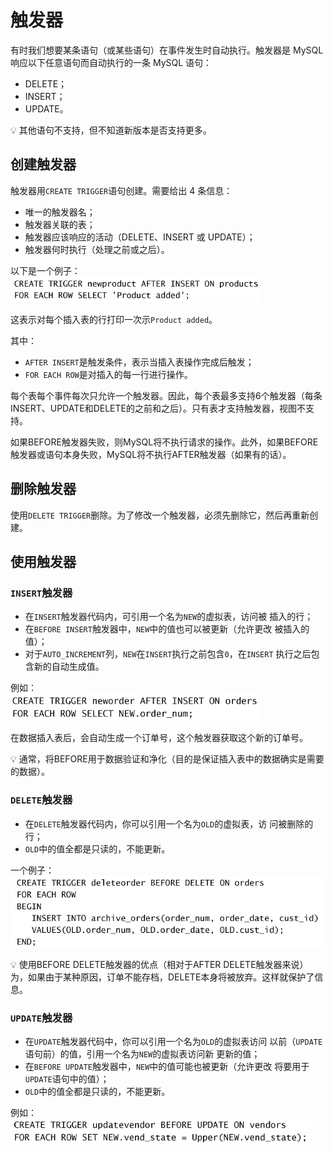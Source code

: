 # 触发器

有时我们想要某条语句（或某些语句）在事件发生时自动执行。触发器是 MySQL 响应以下任意语句而自动执行的一条 MySQL 语句：

- DELETE；
- INSERT；
- UPDATE。

:bulb: 其他语句不支持，但不知道新版本是否支持更多。

## 创建触发器

触发器用`CREATE TRIGGER`语句创建。需要给出 4 条信息：

- 唯一的触发器名；
- 触发器关联的表；
- 触发器应该响应的活动（DELETE、INSERT 或 UPDATE）；
- 触发器何时执行（处理之前或之后）。

以下是一个例子：  
<img src="./img/创建触发器-example1.png" width="400"/>

这表示对每个插入表的行打印一次示`Product added`。

其中：

- `AFTER INSERT`是触发条件，表示当插入表操作完成后触发；
- `FOR EACH ROW`是对插入的每一行进行操作。

每个表每个事件每次只允许一个触发器。因此，每个表最多支持6个触发器（每条INSERT、UPDATE和DELETE的之前和之后）。只有表才支持触发器，视图不支持。

如果BEFORE触发器失败，则MySQL将不执行请求的操作。此外，如果BEFORE触发器或语句本身失败，MySQL将不执行AFTER触发器（如果有的话）。

## 删除触发器

使用`DELETE TRIGGER`删除。为了修改一个触发器，必须先删除它，然后再重新创建。

## 使用触发器

### `INSERT`触发器

- 在`INSERT`触发器代码内，可引用一个名为`NEW`的虚拟表，访问被
插入的行；
- 在`BEFORE INSERT`触发器中，`NEW`中的值也可以被更新（允许更改
被插入的值）；
- 对于`AUTO_INCREMENT`列，`NEW`在`INSERT`执行之前包含`0`，在`INSERT`
执行之后包含新的自动生成值。

例如：  
<img src="./img/使用触发器-example1.png" width="400">

在数据插入表后，会自动生成一个订单号，这个触发器获取这个新的订单号。

💡 通常，将BEFORE用于数据验证和净化（目的是保证插入表中的数据确实是需要的数据）。

### `DELETE`触发器

- 在`DELETE`触发器代码内，你可以引用一个名为`OLD`的虚拟表，访
问被删除的行；
- `OLD`中的值全都是只读的，不能更新。

一个例子：  
<img src="./img/使用触发器-example2.png" width="500"/>

💡 使用BEFORE DELETE触发器的优点（相对于AFTER DELETE触发器来说）为，如果由于某种原因，订单不能存档，DELETE本身将被放弃。这样就保护了信息。

### `UPDATE`触发器

- 在`UPDATE`触发器代码中，你可以引用一个名为`OLD`的虚拟表访问
以前（`UPDATE`语句前）的值，引用一个名为`NEW`的虚拟表访问新
更新的值；
- 在`BEFORE UPDATE`触发器中，`NEW`中的值可能也被更新（允许更改
将要用于`UPDATE`语句中的值）；
- `OLD`中的值全都是只读的，不能更新。

例如：  
<img src="./img/创建触发器-example3.png" width="480"/>

